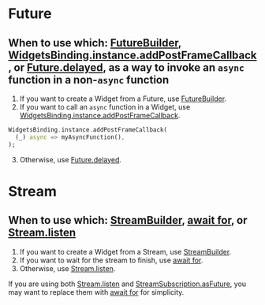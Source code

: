 # Future
## When to use which: [FutureBuilder](https://api.flutter.dev/flutter/widgets/FutureBuilder-class.html), [WidgetsBinding.instance.addPostFrameCallback](https://api.flutter.dev/flutter/scheduler/SchedulerBinding/addPostFrameCallback.html), or [Future.delayed](https://api.dart.dev/stable/dart-async/Future/Future.delayed.html), as a way to invoke an `async` function in a non-`async` function
1. If you want to create a Widget from a Future, use [FutureBuilder](https://api.flutter.dev/flutter/widgets/FutureBuilder-class.html).
2. If you want to call an `async` function in a Widget, use [WidgetsBinding.instance.addPostFrameCallback](https://api.flutter.dev/flutter/scheduler/SchedulerBinding/addPostFrameCallback.html).
  ```dart
  WidgetsBinding.instance.addPostFrameCallback(
    (_) async => myAsyncFunction(),
  );
  ```
3. Otherwise, use [Future.delayed](https://api.dart.dev/stable/dart-async/Future/Future.delayed.html).

# Stream
## When to use which: [StreamBuilder](https://api.flutter.dev/flutter/widgets/StreamBuilder-class.html), [await for](https://dart.dev/libraries/async/using-streams#receiving-stream-events), or [Stream.listen](https://api.flutter.dev/flutter/dart-async/Stream/listen.html)
1. If you want to create a Widget from a Stream, use [StreamBuilder](https://api.flutter.dev/flutter/widgets/StreamBuilder-class.html).
2. If you want to wait for the stream to finish, use [await for](https://dart.dev/libraries/async/using-streams#receiving-stream-events).
3. Otherwise, use [Stream.listen](https://api.flutter.dev/flutter/dart-async/Stream/listen.html).

If you are using both [Stream.listen](https://api.flutter.dev/flutter/dart-async/Stream/listen.html) and [StreamSubscription.asFuture](https://api.flutter.dev/flutter/dart-async/StreamSubscription/asFuture.html), you may want to replace them with [await for](https://dart.dev/libraries/async/using-streams#receiving-stream-events) for simplicity.

